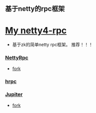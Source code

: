 

## 基于netty的rpc框架

# [My netty4-rpc](https://github.com/kongzhidea/netty4-rpc)
* 基于zk的简单netty rpc框架。 推荐！！！

### [NettyRpc](https://github.com/luxiaoxun/NettyRpc)
* [fork](https://github.com/kongzhidea/NettyRpc)

### [hrpc](https://github.com/hshenCode/hrpc)

### [Jupiter](https://github.com/fengjiachun/Jupiter)
* [fork](https://github.com/kongzhidea/Jupiter)
